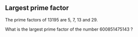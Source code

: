 ## Largest prime factor

The prime factors of 13195 are 5, 7, 13 and 29.

What is the largest prime factor of the number 600851475143 ?
